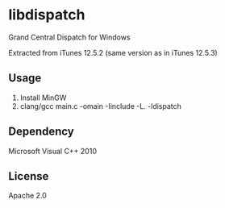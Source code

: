 libdispatch
===========
Grand Central Dispatch for Windows

Extracted from iTunes 12.5.2 (same version as in iTunes 12.5.3)

Usage
-----
1. Install MinGW
2. clang/gcc main.c -omain -Iinclude -L. -ldispatch

Dependency
----------
Microsoft Visual C++ 2010

License
-------
Apache 2.0
